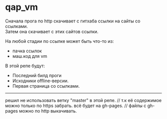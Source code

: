 # qap_vm
Сначала прога по http скачивает с гитхаба ссылки на сайты со ссылками.  
Затем она скачивает с этих сайтов ссылки.

На любой стадии по ссылке может быть что-то из:
 * пачка ссылок
 * маш.код для vm  

В этой репе будут:
 * Последний билд проги
 * Исходники offline-версии.
 * Первая страница со ссылками.

---
решил не использовать ветку "master" в этой репе. // т.к её содержимое можно только по https забрать. 
всё будет на gh-pages. // файлы с gh-pages можно по http выкачивать.
